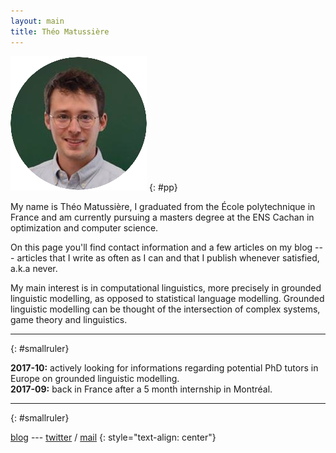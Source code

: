 ```yaml
---
layout: main
title: Théo Matussière
---
```


![mug](/files/me.png)
{: #pp}

My name is Théo Matussière, I graduated from the École polytechnique in France and am currently pursuing a masters degree at the ENS Cachan in optimization and computer science. 

On this page you'll find contact information and a few articles on my blog --- articles that I write as often as I can and that I publish whenever satisfied, a.k.a never.

My main interest is in computational linguistics, more precisely in grounded linguistic modelling, as opposed to statistical language modelling. Grounded linguistic modelling can be thought of the intersection of complex systems, game theory and linguistics.

---
{: #smallruler}

**2017-10:** actively looking for informations regarding potential PhD tutors in Europe on grounded linguistic modelling.  
**2017-09:** back in France after a 5 month internship in Montréal.

---
{: #smallruler}

[blog](/blog) --- [twitter](https://twitter.com/theo_mtsr) / [mail](mailto:tmatussiere+blog@gmail.com)
{: style="text-align: center"}